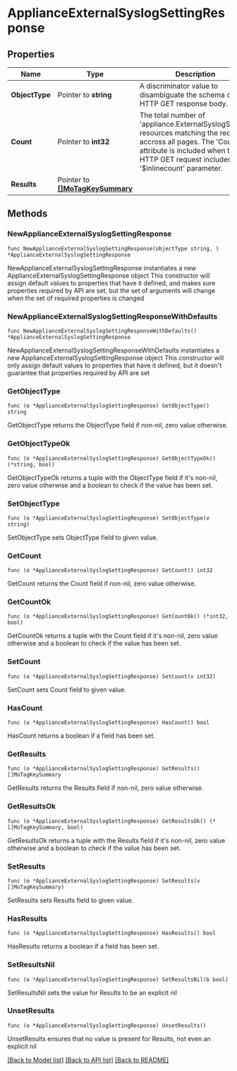 # ApplianceExternalSyslogSettingResponse

## Properties

Name | Type | Description | Notes
------------ | ------------- | ------------- | -------------
**ObjectType** | Pointer to **string** | A discriminator value to disambiguate the schema of a HTTP GET response body. | 
**Count** | Pointer to **int32** | The total number of &#39;appliance.ExternalSyslogSetting&#39; resources matching the request, accross all pages. The &#39;Count&#39; attribute is included when the HTTP GET request includes the &#39;$inlinecount&#39; parameter. | [optional] 
**Results** | Pointer to [**[]MoTagKeySummary**](mo.TagKeySummary.md) |  | [optional] 

## Methods

### NewApplianceExternalSyslogSettingResponse

`func NewApplianceExternalSyslogSettingResponse(objectType string, ) *ApplianceExternalSyslogSettingResponse`

NewApplianceExternalSyslogSettingResponse instantiates a new ApplianceExternalSyslogSettingResponse object
This constructor will assign default values to properties that have it defined,
and makes sure properties required by API are set, but the set of arguments
will change when the set of required properties is changed

### NewApplianceExternalSyslogSettingResponseWithDefaults

`func NewApplianceExternalSyslogSettingResponseWithDefaults() *ApplianceExternalSyslogSettingResponse`

NewApplianceExternalSyslogSettingResponseWithDefaults instantiates a new ApplianceExternalSyslogSettingResponse object
This constructor will only assign default values to properties that have it defined,
but it doesn't guarantee that properties required by API are set

### GetObjectType

`func (o *ApplianceExternalSyslogSettingResponse) GetObjectType() string`

GetObjectType returns the ObjectType field if non-nil, zero value otherwise.

### GetObjectTypeOk

`func (o *ApplianceExternalSyslogSettingResponse) GetObjectTypeOk() (*string, bool)`

GetObjectTypeOk returns a tuple with the ObjectType field if it's non-nil, zero value otherwise
and a boolean to check if the value has been set.

### SetObjectType

`func (o *ApplianceExternalSyslogSettingResponse) SetObjectType(v string)`

SetObjectType sets ObjectType field to given value.


### GetCount

`func (o *ApplianceExternalSyslogSettingResponse) GetCount() int32`

GetCount returns the Count field if non-nil, zero value otherwise.

### GetCountOk

`func (o *ApplianceExternalSyslogSettingResponse) GetCountOk() (*int32, bool)`

GetCountOk returns a tuple with the Count field if it's non-nil, zero value otherwise
and a boolean to check if the value has been set.

### SetCount

`func (o *ApplianceExternalSyslogSettingResponse) SetCount(v int32)`

SetCount sets Count field to given value.

### HasCount

`func (o *ApplianceExternalSyslogSettingResponse) HasCount() bool`

HasCount returns a boolean if a field has been set.

### GetResults

`func (o *ApplianceExternalSyslogSettingResponse) GetResults() []MoTagKeySummary`

GetResults returns the Results field if non-nil, zero value otherwise.

### GetResultsOk

`func (o *ApplianceExternalSyslogSettingResponse) GetResultsOk() (*[]MoTagKeySummary, bool)`

GetResultsOk returns a tuple with the Results field if it's non-nil, zero value otherwise
and a boolean to check if the value has been set.

### SetResults

`func (o *ApplianceExternalSyslogSettingResponse) SetResults(v []MoTagKeySummary)`

SetResults sets Results field to given value.

### HasResults

`func (o *ApplianceExternalSyslogSettingResponse) HasResults() bool`

HasResults returns a boolean if a field has been set.

### SetResultsNil

`func (o *ApplianceExternalSyslogSettingResponse) SetResultsNil(b bool)`

 SetResultsNil sets the value for Results to be an explicit nil

### UnsetResults
`func (o *ApplianceExternalSyslogSettingResponse) UnsetResults()`

UnsetResults ensures that no value is present for Results, not even an explicit nil

[[Back to Model list]](../README.md#documentation-for-models) [[Back to API list]](../README.md#documentation-for-api-endpoints) [[Back to README]](../README.md)


